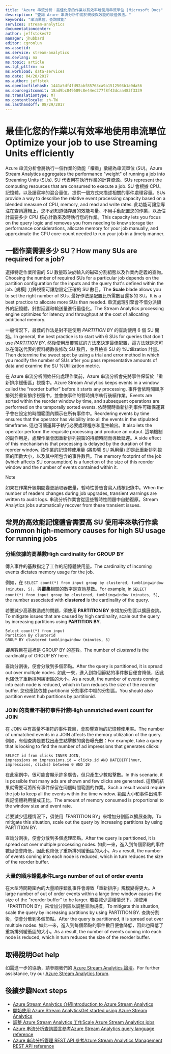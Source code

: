 ```yaml
---
title: "Azure 串流分析︰最佳化您的作業以有效率地使用串流單位 |Microsoft Docs"
description: "查詢 Azure 串流分析中關於規模與效能的最佳做法。"
keywords: "串流單位、查詢效能"
services: stream-analytics
documentationcenter: 
author: jeffstokes72
manager: jhubbard
editor: cgronlun
ms.assetid: 
ms.service: stream-analytics
ms.devlang: na
ms.topic: article
ms.tgt_pltfrm: na
ms.workload: data-services
ms.date: 04/20/2017
ms.author: jeffstok
ms.openlocfilehash: 1441a5df4fd92abf85763ca9a1512503b1a0da56
ms.sourcegitcommit: 18ad9bc049589c8e44ed277f8f43dcaa483f3339
ms.translationtype: MT
ms.contentlocale: zh-TW
ms.lasthandoff: 08/29/2017
---
```

# <a name="optimize-your-job-to-use-streaming-units-efficiently"></a><span data-ttu-id="83271-104">最佳化您的作業以有效率地使用串流單位</span><span class="sxs-lookup"><span data-stu-id="83271-104">Optimize your job to use Streaming Units efficiently</span></span>

<span data-ttu-id="83271-105">Azure 串流分析會將執行一個作業的效能「權重」彙總為串流單位 (SU)。</span><span class="sxs-lookup"><span data-stu-id="83271-105">Azure Stream Analytics aggregates the performance "weight" of running a job into Streaming Units (SUs).</span></span> <span data-ttu-id="83271-106">SU 代表用在執行作業的計算資源。</span><span class="sxs-lookup"><span data-stu-id="83271-106">SUs represent the computing resources that are consumed to execute a job.</span></span> <span data-ttu-id="83271-107">SU 會根據 CPU、記憶體，以及讀寫率的混合量值，提供一個方式來描述相關的事件處理容量。</span><span class="sxs-lookup"><span data-stu-id="83271-107">SUs provide a way to describe the relative event processing capacity based on a blended measure of CPU, memory, and read and write rates.</span></span> <span data-ttu-id="83271-108">此功能可讓您專注在查詢邏輯上，您不必知道儲存層的效能考量、不用手動配置您的作業，以及估計需要多少 CPU 核心計數來及時執行您的作業。</span><span class="sxs-lookup"><span data-stu-id="83271-108">This capacity lets you focus on the query logic and removes you from needing to know storage tier performance considerations, allocate memory for your job manually, and approximate the CPU core-count needed to run your job in a timely manner.</span></span>

## <a name="how-many-sus-are-required-for-a-job"></a><span data-ttu-id="83271-109">一個作業需要多少 SU？</span><span class="sxs-lookup"><span data-stu-id="83271-109">How many SUs are required for a job?</span></span>

<span data-ttu-id="83271-110">選擇特定作業所需的 SU 數量取決於輸入的磁碟分割組態以及作業內定義的查詢。</span><span class="sxs-lookup"><span data-stu-id="83271-110">Choosing the number of required SUs for a particular job depends on the partition configuration for the inputs and the query that's defined within the job.</span></span> <span data-ttu-id="83271-111">[規模] 刀鋒視窗可讓您設定正確的 SU 數目。</span><span class="sxs-lookup"><span data-stu-id="83271-111">The **Scale** blade allows you to set the right number of SUs.</span></span> <span data-ttu-id="83271-112">最好作法是配置比所需數目還多的 SU。</span><span class="sxs-lookup"><span data-stu-id="83271-112">It is a best practice to allocate more SUs than needed.</span></span> <span data-ttu-id="83271-113">串流處理引擎會不惜分派額外的記憶體，針對延遲和輸送量進行最佳化。</span><span class="sxs-lookup"><span data-stu-id="83271-113">The Stream Analytics processing engine optimizes for latency and throughput at the cost of allocating additional memory.</span></span>

<span data-ttu-id="83271-114">一般情況下，最佳的作法是對不是使用 *PARTITION BY* 的查詢使用 6 個 SU 開始。</span><span class="sxs-lookup"><span data-stu-id="83271-114">In general, the best practice is to start with 6 SUs for queries that don't use *PARTITION BY*.</span></span> <span data-ttu-id="83271-115">然後使用反覆嘗試的方法來決定最佳配置，這方法就是您可以在傳送代表的資料總數後修改 SU 數目，並且檢查 SU 的 %Utilization 計量。</span><span class="sxs-lookup"><span data-stu-id="83271-115">Then determine the sweet spot by using a trial and error method in which you modify the number of SUs after you pass representative amounts of data and examine the SU %Utilization metric.</span></span>

<span data-ttu-id="83271-116">在 Azure 串流分析開始任何處理作業前，Azure 串流分析會先將事件保留於「重新排序緩衝區」視窗中。</span><span class="sxs-lookup"><span data-stu-id="83271-116">Azure Stream Analytics keeps events in a window called the “reorder buffer” before it starts any processing.</span></span> <span data-ttu-id="83271-117">事件會依時間順序排列於重新排序視窗中，並會依事件的暫時排序執行後續作業。</span><span class="sxs-lookup"><span data-stu-id="83271-117">Events are sorted within the reorder window by time, and subsequent operations are performed on the temporally sorted events.</span></span> <span data-ttu-id="83271-118">依時間時重新排列事件可確保運算子會在設定的時間範圍內顯示在所有事件中。</span><span class="sxs-lookup"><span data-stu-id="83271-118">Reordering events by time ensures that the operator has visibility into all the events in the stipulated timeframe.</span></span> <span data-ttu-id="83271-119">這也可讓運算子執行必要處理程序和產生輸出。</span><span class="sxs-lookup"><span data-stu-id="83271-119">It also lets the operator perform the requisite processing and produce an output.</span></span> <span data-ttu-id="83271-120">這項機制的副作用是，處理作業會因重新排列視窗的持續時間而導致延遲。</span><span class="sxs-lookup"><span data-stu-id="83271-120">A side effect of this mechanism is that processing is delayed by the duration of the reorder window.</span></span> <span data-ttu-id="83271-121">該作業的記憶體使用量 (將影響 SU 耗用量) 即是此重新排列視窗的函數大小，以及其中所包含的事件數目。</span><span class="sxs-lookup"><span data-stu-id="83271-121">The memory footprint of the job (which affects SU consumption) is a function of the size of this reorder window and the number of events contained within it.</span></span>

> [!NOTE]
> <span data-ttu-id="83271-122">如果在作業升級期間變更讀取器數量，暫時性警告會寫入稽核記錄中。</span><span class="sxs-lookup"><span data-stu-id="83271-122">When the number of readers changes during job upgrades, transient warnings are written to audit logs.</span></span> <span data-ttu-id="83271-123">串流分析作業會從這些暫時性問題中自動復原。</span><span class="sxs-lookup"><span data-stu-id="83271-123">Stream Analytics jobs automatically recover from these transient issues.</span></span>

## <a name="common-high-memory-causes-for-high-su-usage-for-running-jobs"></a><span data-ttu-id="83271-124">常見的高效能記憶體會需要高 SU 使用率來執行作業</span><span class="sxs-lookup"><span data-stu-id="83271-124">Common high-memory causes for high SU usage for running jobs</span></span>

### <a name="high-cardinality-for-group-by"></a><span data-ttu-id="83271-125">分組依據的高基數</span><span class="sxs-lookup"><span data-stu-id="83271-125">High cardinality for GROUP BY</span></span>

<span data-ttu-id="83271-126">傳入事件的基數指定了工作的記憶體使用量。</span><span class="sxs-lookup"><span data-stu-id="83271-126">The cardinality of incoming events dictates memory usage for the job.</span></span>

<span data-ttu-id="83271-127">例如，在 `SELECT count(*) from input group by clustered, tumblingwindow (minutes, 5)`，與**叢集**相關的數字是查詢基數。</span><span class="sxs-lookup"><span data-stu-id="83271-127">For example, in `SELECT count(*) from input group by clustered, tumblingwindow (minutes, 5)`, the number associated with **clustered** is the cardinality of the query.</span></span>

<span data-ttu-id="83271-128">若要減少高基數造成的問題，須使用 **PARTITION BY** 來增加分割區以擴展查詢。</span><span class="sxs-lookup"><span data-stu-id="83271-128">To mitigate issues that are caused by high cardinality, scale out the query by increasing partitions using **PARTITION BY**.</span></span>

```
Select count(*) from input
Partition By clusterid
GROUP BY clustered tumblingwindow (minutes, 5)
```

<span data-ttu-id="83271-129">*叢集*數目在這裡是 GROUP BY 的基數。</span><span class="sxs-lookup"><span data-stu-id="83271-129">The number of *clustered* is the cardinality of GROUP BY here.</span></span>

<span data-ttu-id="83271-130">查詢分割後，便會分散到多個節點。</span><span class="sxs-lookup"><span data-stu-id="83271-130">After the query is partitioned, it is spread out over multiple nodes.</span></span> <span data-ttu-id="83271-131">如此一來，進入到每個節點的事件數目便會降低，因此也降低了重新排列緩衝區的大小。</span><span class="sxs-lookup"><span data-stu-id="83271-131">As a result, the number of events coming into each node is reduced, which in turn reduces the size of the reorder buffer.</span></span> <span data-ttu-id="83271-132">您也應該依據 partitionid 分割事件中樞的分割區。</span><span class="sxs-lookup"><span data-stu-id="83271-132">You should also partition event hub partitions by partitionid.</span></span>

### <a name="high-unmatched-event-count-for-join"></a><span data-ttu-id="83271-133">JOIN 的高量不相符事件計數</span><span class="sxs-lookup"><span data-stu-id="83271-133">High unmatched event count for JOIN</span></span>

<span data-ttu-id="83271-134">在 JOIN 中有高量不相符的事件數目，會影響查詢的記憶體使用率。</span><span class="sxs-lookup"><span data-stu-id="83271-134">The number of unmatched events in a JOIN affects the memory utilization of the query.</span></span> <span data-ttu-id="83271-135">例如，有個查詢是要找出產生點擊數的廣告曝光數：</span><span class="sxs-lookup"><span data-stu-id="83271-135">For example, take a query that is looking to find the number of ad impressions that generates clicks:</span></span>

```
SELECT id from clicks INNER JOIN,
impressions on impressions.id = clicks.id AND DATEDIFF(hour, impressions, clicks) between 0 AND 10
```

<span data-ttu-id="83271-136">在此案例中，很可能會顯示許多廣告，但只產生少數點擊數。</span><span class="sxs-lookup"><span data-stu-id="83271-136">In this scenario, it is possible that many ads are shown and few clicks are generated.</span></span> <span data-ttu-id="83271-137">這類的結果就需要可將所有事件保留在同個時間範圍的作業。</span><span class="sxs-lookup"><span data-stu-id="83271-137">Such a result would require the job to keep all the events within the time window.</span></span> <span data-ttu-id="83271-138">範圍大小和事件出現率與記憶體耗用量成正比。</span><span class="sxs-lookup"><span data-stu-id="83271-138">The amount of memory consumed is proportional to the window size and event rate.</span></span> 

<span data-ttu-id="83271-139">若要減少這種情況下，須使用「PARTITION BY」來增加分割區以擴展查詢。</span><span class="sxs-lookup"><span data-stu-id="83271-139">To mitigate this situation, scale out the query by increasing partitions by using PARTITION BY.</span></span> 

<span data-ttu-id="83271-140">查詢分割後，便會分散到多個處理節點。</span><span class="sxs-lookup"><span data-stu-id="83271-140">After the query is partitioned, it is spread out over multiple processing nodes.</span></span> <span data-ttu-id="83271-141">如此一來，進入到每個節點的事件數目便會降低，因此也降低了重新排列緩衝區的大小。</span><span class="sxs-lookup"><span data-stu-id="83271-141">As a result, the number of events coming into each node is reduced, which in turn reduces the size of the reorder buffer.</span></span>

### <a name="large-number-of-out-of-order-events"></a><span data-ttu-id="83271-142">大量的順序錯亂事件</span><span class="sxs-lookup"><span data-stu-id="83271-142">Large number of out of order events</span></span> 

<span data-ttu-id="83271-143">在大型時間範圍內的大量順序錯亂事件會導致「重新排序」規模變得更大。</span><span class="sxs-lookup"><span data-stu-id="83271-143">A large number of out of order events within a large time window causes the size of the "reorder buffer" to be larger.</span></span> <span data-ttu-id="83271-144">若要減少這種情況下，須使用「PARTITION BY」來增加分割區以調整查詢規模。</span><span class="sxs-lookup"><span data-stu-id="83271-144">To mitigate this situation, scale the query by increasing partitions by using PARTITION BY.</span></span> <span data-ttu-id="83271-145">查詢分割後，便會分散到多個節點。</span><span class="sxs-lookup"><span data-stu-id="83271-145">After the query is partitioned, it is spread out over multiple nodes.</span></span> <span data-ttu-id="83271-146">如此一來，進入到每個節點的事件數目便會降低，因此也降低了重新排列緩衝區的大小。</span><span class="sxs-lookup"><span data-stu-id="83271-146">As a result, the number of events coming into each node is reduced, which in turn reduces the size of the reorder buffer.</span></span> 


## <a name="get-help"></a><span data-ttu-id="83271-147">取得說明</span><span class="sxs-lookup"><span data-stu-id="83271-147">Get help</span></span>
<span data-ttu-id="83271-148">如需進一步的協助，請參閱我們的 [Azure Stream Analytics 論壇](https://social.msdn.microsoft.com/Forums/en-US/home?forum=AzureStreamAnalytics)。</span><span class="sxs-lookup"><span data-stu-id="83271-148">For further assistance, try our [Azure Stream Analytics forum](https://social.msdn.microsoft.com/Forums/en-US/home?forum=AzureStreamAnalytics).</span></span>

## <a name="next-steps"></a><span data-ttu-id="83271-149">後續步驟</span><span class="sxs-lookup"><span data-stu-id="83271-149">Next steps</span></span>
* [<span data-ttu-id="83271-150">Azure Stream Analytics 介紹</span><span class="sxs-lookup"><span data-stu-id="83271-150">Introduction to Azure Stream Analytics</span></span>](stream-analytics-introduction.md)
* [<span data-ttu-id="83271-151">開始使用 Azure Stream Analytics</span><span class="sxs-lookup"><span data-stu-id="83271-151">Get started using Azure Stream Analytics</span></span>](stream-analytics-real-time-fraud-detection.md)
* [<span data-ttu-id="83271-152">調整 Azure Stream Analytics 工作</span><span class="sxs-lookup"><span data-stu-id="83271-152">Scale Azure Stream Analytics jobs</span></span>](stream-analytics-scale-jobs.md)
* [<span data-ttu-id="83271-153">Azure 串流分析查詢語言參考</span><span class="sxs-lookup"><span data-stu-id="83271-153">Azure Stream Analytics query language reference</span></span>](https://msdn.microsoft.com/library/azure/dn834998.aspx)
* [<span data-ttu-id="83271-154">Azure 串流分析管理 REST API 參考</span><span class="sxs-lookup"><span data-stu-id="83271-154">Azure Stream Analytics Management REST API reference</span></span>](https://msdn.microsoft.com/library/azure/dn835031.aspx)
